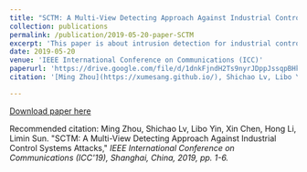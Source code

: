 ```yaml
---
title: "SCTM: A Multi-View Detecting Approach Against Industrial Control Systems Attacks"
collection: publications
permalink: /publication/2019-05-20-paper-SCTM
excerpt: 'This paper is about intrusion detection for industrial control systems.'
date: 2019-05-20
venue: 'IEEE International Conference on Communications (ICC)'
paperurl: 'https://drive.google.com/file/d/1dnkFjndH2Ts9nyrJDppJssqpBHk1yqPm/view'
citation: '[Ming Zhou](https://xumesang.github.io/), Shichao Lv, Libo Yin, Xin Chen, Hong Li, Limin Sun. (2019). &quot;SCTM: A Multi-View Detecting Approach Against Industrial Control Systems Attacks.&quot; <i>Journal 1</i>. 1(3).'

---
```


[Download paper here](https://drive.google.com/file/d/1dnkFjndH2Ts9nyrJDppJssqpBHk1yqPm/view)

Recommended citation: Ming Zhou, Shichao Lv, Libo Yin, Xin Chen, Hong Li, Limin Sun. "SCTM: A Multi-View Detecting Approach Against Industrial Control Systems Attacks," <i>IEEE International Conference on Communications (ICC'19), Shanghai, China, 2019, pp. 1-6.</i>
